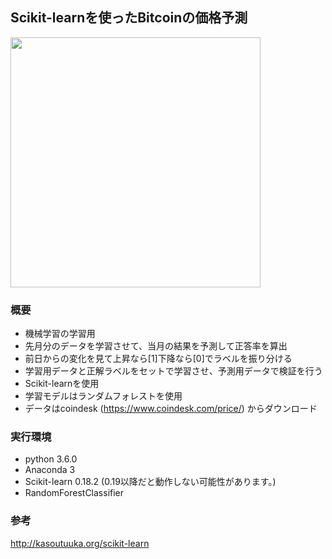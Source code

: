## Scikit-learnを使ったBitcoinの価格予測

<img src="https://user-images.githubusercontent.com/26180642/29090156-9965a3c0-7cb9-11e7-9fa0-f9694ba7ddc1.jpg" width="400px">


### 概要
* 機械学習の学習用
* 先月分のデータを学習させて、当月の結果を予測して正答率を算出
* 前日からの変化を見て上昇なら[1]下降なら[0]でラベルを振り分ける
* 学習用データと正解ラベルをセットで学習させ、予測用データで検証を行う
* Scikit-learnを使用
* 学習モデルはランダムフォレストを使用
* データはcoindesk (https://www.coindesk.com/price/) からダウンロード


### 実行環境
* python 3.6.0
* Anaconda 3
* Scikit-learn 0.18.2 (0.19以降だと動作しない可能性があります。)　
* RandomForestClassifier

### 参考
http://kasoutuuka.org/scikit-learn

